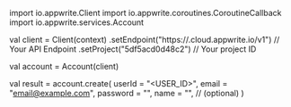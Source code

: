 import io.appwrite.Client
import io.appwrite.coroutines.CoroutineCallback
import io.appwrite.services.Account

val client = Client(context)
    .setEndpoint("https://<REGION>.cloud.appwrite.io/v1") // Your API Endpoint
    .setProject("5df5acd0d48c2") // Your project ID

val account = Account(client)

val result = account.create(
    userId = "<USER_ID>", 
    email = "email@example.com", 
    password = "", 
    name = "<NAME>", // (optional)
)